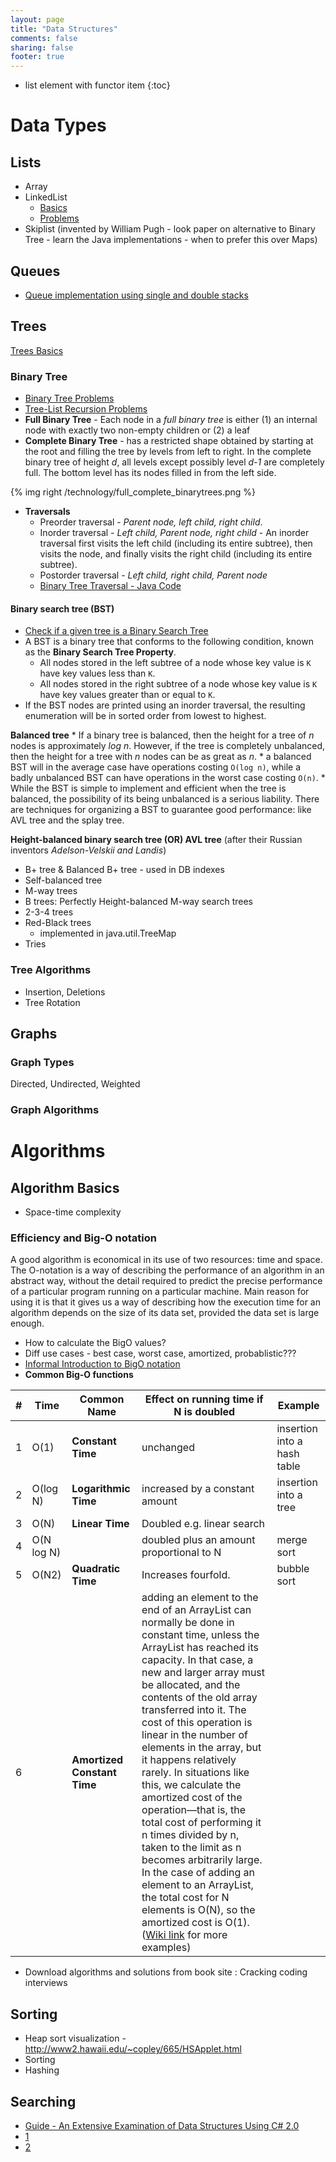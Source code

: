```yaml
---
layout: page
title: "Data Structures"
comments: false
sharing: false
footer: true
---
```


* list element with functor item
{:toc}

# Data Types

## Lists

* Array
* LinkedList
  * [Basics](/technology/LinkedListBasics.pdf)
  * [Problems](/technology/LinkedListProblems.pdf)
* Skiplist (invented by William Pugh - look paper on alternative to Binary Tree - learn the Java implementations - when to prefer this over Maps)

## Queues

* [Queue implementation using single and double stacks](https://gist.github.com/fizalihsan/26acf7f6be1c33c121a8471b2a47892b)

## Trees 

[Trees Basics](http://webdocs.cs.ualberta.ca/~holte/T26/top.realTop.html)

### Binary Tree

* [Binary Tree Problems](/technology/BinaryTrees.pdf)
* [Tree-List Recursion Problems](/technology/TreeListRecursion.pdf)
* **Full Binary Tree** - Each node in a *full binary tree* is either (1) an internal node with exactly two non-empty children or (2) a leaf
* **Complete Binary Tree** - has a restricted shape obtained by starting at the root and filling the tree by levels from left to right. In the complete binary tree of height *d*, all levels except possibly level *d-1* are completely full. The bottom level has its nodes filled in from the left side.

{% img right /technology/full_complete_binarytrees.png %}

* **Traversals**
  * Preorder traversal - *Parent node, left child, right child*. 
  * Inorder traversal - *Left child, Parent node, right child* - An inorder traversal first visits the left child (including its entire subtree), then
visits the node, and finally visits the right child (including its entire subtree).
  * Postorder traversal - *Left child, right child, Parent node*
  * [Binary Tree Traversal - Java Code](https://gist.github.com/fizalihsan/cc21a12af3d751baf7ec8dac57ea8775)

#### Binary search tree (BST)
  * [Check if a given tree is a Binary Search Tree](https://gist.github.com/fizalihsan/73f5326f45b0f9f438496fc12634a1a0)
  * A BST is a binary tree that conforms to the following condition, known as the **Binary Search Tree Property**.
  	* All nodes stored in the left subtree of a node whose key value is `K` have key values less than `K`. 
  	* All nodes stored in the right subtree of a node whose key value is `K` have key values greater than or equal to `K`.
  * If the BST nodes are printed using an inorder traversal, the resulting enumeration will be in sorted order from lowest to highest.

**Balanced tree**
	* If a binary tree is balanced, then the height for a tree of *n* nodes is approximately *log n*. However, if the tree is completely unbalanced, then the height for a tree with *n* nodes can be as great as *n*.
	* a balanced BST will in the average case have operations costing `O(log n)`, while a badly unbalanced BST can have operations in the worst case costing `O(n)`.
	* While the BST is simple to implement and efficient when the tree is balanced, the possibility of its being unbalanced is a serious liability. There are techniques for organizing a BST to guarantee good performance: like AVL tree and the splay tree.

**Height-balanced binary search tree (OR) AVL tree** (after their Russian inventors  *Adelson-Velskii and Landis*)

* B+ tree & Balanced B+ tree - used in DB indexes
* Self-balanced tree
* M-way trees
* B trees: Perfectly Height-balanced M-way search trees
* 2-3-4 trees
* Red-Black trees
  * implemented in java.util.TreeMap
* Tries

### Tree Algorithms

* Insertion, Deletions
* Tree Rotation

## Graphs

### Graph Types 

Directed, Undirected, Weighted

### Graph Algorithms


# Algorithms

## Algorithm Basics

* Space-time complexity

### Efficiency and Big-O notation

A good algorithm is economical in its use of two resources: time and space. The O-notation is a way of describing the performance of an algorithm in an abstract way, without the detail required to predict the precise performance of a particular program running on a particular machine. Main reason for using it is that it gives us a way of describing how the execution time for an algorithm depends on the size of its data set, provided the data set is large enough.

* How to calculate the BigO values?
* Diff use cases - best case, worst case, amortized, probablistic???
* [Informal Introduction to BigO notation](http://www.perlmonks.org/?node_id=227909) 
* **Common Big-O functions**

| # | Time | Common Name     |Effect on running time if N is doubled|Example|
| - | -----|-----------------|--------------------------------------|-------  |
| 1 | O(1) |**Constant Time**|unchanged | insertion into a hash table |
| 2 | O(log N) | **Logarithmic Time** | increased by a constant amount | insertion into a tree |
| 3 | O(N) | **Linear Time** | Doubled e.g. linear search ||
| 4 | O(N log N) | | doubled plus an amount proportional to N | merge sort|
| 5 | O(N2) | **Quadratic Time** | Increases fourfold. | bubble sort |
| 6 | | **Amortized Constant Time** | adding an element to the end of an ArrayList can normally be done in constant time, unless the ArrayList has reached its capacity. In that case, a new and larger array must be allocated, and the contents of the old array transferred into it. The cost of this operation is linear in the number of elements in the array, but it happens relatively rarely. In situations like this, we calculate the amortized cost of the operation—that is, the total cost of performing it n times divided by n, taken to the limit as n becomes arbitrarily large. In the case of adding an element to an ArrayList, the total cost for N elements is O(N), so the amortized cost is O(1). ([Wiki link](http://en.wikipedia.org/wiki/Big_O_notation#Orders_of_common_functions) for more examples)||

* Download algorithms and solutions from book site : Cracking coding interviews

## Sorting

* Heap sort visualization - http://www2.hawaii.edu/~copley/665/HSApplet.html
* Sorting
* Hashing

## Searching

* [Guide - An Extensive Examination of Data Structures Using C# 2.0](http://msdn.microsoft.com/en-US/library/ms379570(v=vs.80).aspx)
* [1](http://www.mpi-inf.mpg.de/~mehlhorn/Toolbox.html)
* [2](http://www.cs.auckland.ac.nz/software/AlgAnim/ds_ToC.html)

